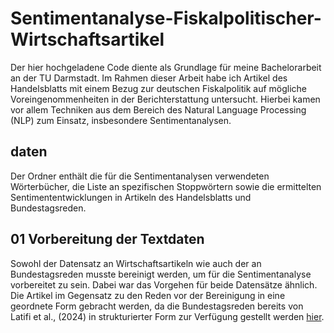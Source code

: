 # Sentimentanalyse-Fiskalpolitischer-Wirtschaftsartikel

Der hier hochgeladene Code diente als Grundlage für meine Bachelorarbeit an der TU Darmstadt. Im Rahmen dieser Arbeit habe ich Artikel des Handelsblatts mit einem Bezug zur deutschen Fiskalpolitik auf mögliche Voreingenommenheiten in der Berichterstattung untersucht. Hierbei kamen vor allem Techniken aus dem Bereich des Natural Language Processing (NLP) zum Einsatz, insbesondere Sentimentanalysen.

## daten
Der Ordner enthält die für die Sentimentanalysen verwendeten Wörterbücher, die Liste an spezifischen Stoppwörtern sowie die ermittelten Sentimententwicklungen in Artikeln des Handelsblatts und Bundestagsreden.

## 01 Vorbereitung der Textdaten
Sowohl der Datensatz an Wirtschaftsartikeln wie auch der an Bundestagsreden musste bereinigt werden, um für die Sentimentanalyse vorbereitet zu sein. Dabei war das Vorgehen für beide Datensätze ähnlich. Die Artikel im Gegensatz zu den Reden vor der Bereinigung in eine geordnete Form gebracht werden, da die Bundestagsreden bereits von Latifi et al., (2024) in strukturierter Form zur Verfügung gestellt werden [hier](https://github.com/albi-lt/Fiscal-Policy-in-the-Bundestag/blob/main/README.md).
